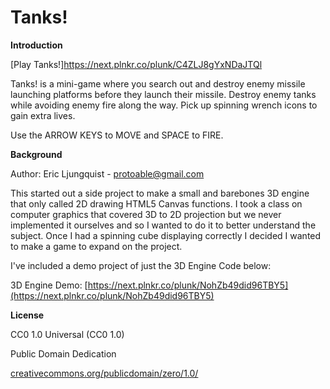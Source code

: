 # Tanks!
**Introduction**

[Play Tanks!]https://next.plnkr.co/plunk/C4ZLJ8gYxNDaJTQl

Tanks! is a mini-game where you search out and destroy enemy missile launching
platforms before they launch their missile. Destroy enemy tanks while avoiding
enemy fire along the way. Pick up spinning wrench icons to gain extra lives.

Use the ARROW KEYS to MOVE and SPACE to FIRE.

**Background**

Author: Eric Ljungquist - protoable@gmail.com

This started out a side project to make a small and barebones 3D engine that 
only called 2D drawing HTML5 Canvas functions. I took a class on computer
graphics that covered 3D to 2D projection but we never implemented it ourselves
and so I wanted to do it to better understand the subject. Once I had a 
spinning cube displaying correctly I decided I wanted to make a game to
expand on the project.

I've included a demo project of just the 3D Engine Code below:

3D Engine Demo: [https://next.plnkr.co/plunk/NohZb49did96TBY5](https://next.plnkr.co/plunk/NohZb49did96TBY5)

**License**

CC0 1.0 Universal (CC0 1.0)

Public Domain Dedication

[creativecommons.org/publicdomain/zero/1.0/](https://creativecommons.org/publicdomain/zero/1.0/)


